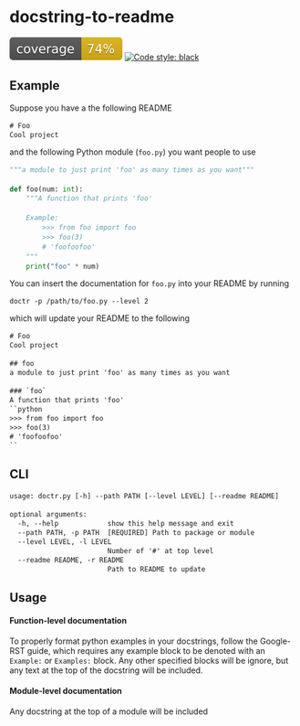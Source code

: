 # docstring-to-readme
![coverage](images/coverage.svg)
[![Code style: black](https://img.shields.io/badge/code%20style-black-000000.svg)](https://github.com/psf/black)


## Example
Suppose you have a the following README
```
# Foo
Cool project
```

and the following Python module (`foo.py`) you want people to use
```python
"""a module to just print 'foo' as many times as you want"""

def foo(num: int):
    """A function that prints 'foo'

    Example:
        >>> from foo import foo
        >>> foo(3)
        # 'foofoofoo'
    """
    print("foo" * num)
```

You can insert the documentation for `foo.py` into your README by running
```
doctr -p /path/to/foo.py --level 2
```

which will update your README to the following
```
# Foo
Cool project

## foo
a module to just print 'foo' as many times as you want

### `foo`
A function that prints 'foo'
``python
>>> from foo import foo
>>> foo(3)
# 'foofoofoo'
``
```

## CLI
```
usage: doctr.py [-h] --path PATH [--level LEVEL] [--readme README]

optional arguments:
  -h, --help            show this help message and exit
  --path PATH, -p PATH  [REQUIRED] Path to package or module
  --level LEVEL, -l LEVEL
                        Number of '#' at top level
  --readme README, -r README
                        Path to README to update
```

## Usage

#### Function-level documentation
To properly format python examples in your docstrings, follow the Google-RST guide, which requires
any example block to be denoted with an `Example:` or `Examples:` block.
Any other specified blocks will be ignore, but any text at the top of the docstring will be included.

#### Module-level documentation
Any docstring at the top of a module will be included
